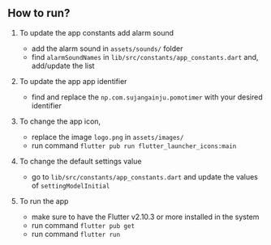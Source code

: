 ## How to run?
1. To update the app constants add alarm sound
    - add the alarm sound in `assets/sounds/` folder
    - find `alarmSoundNames` in `lib/src/constants/app_constants.dart` and, add/update the list

2. To update the app app identifier
    - find and replace the `np.com.sujangainju.pomotimer` with your desired identifier

3. To change the app icon,
    - replace the image `logo.png` in `assets/images/` 
    - run command `flutter pub run flutter_launcher_icons:main`

4. To change the default settings value
    - go to `lib/src/constants/app_constants.dart` and update the values of `settingModelInitial`

5. To run the app
    - make sure to have the Flutter v2.10.3 or more installed in the system
    - run command `flutter pub get`
    - run command `flutter run`
